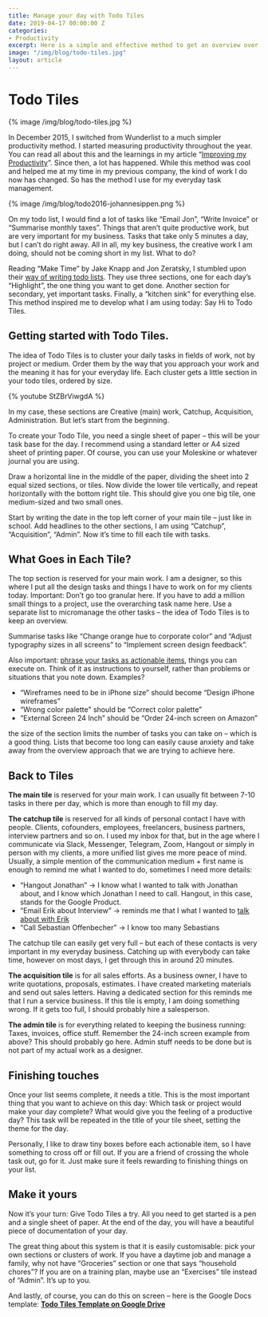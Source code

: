 ```yaml
---
title: Manage your day with Todo Tiles
date: 2019-04-17 00:00:00 Z
categories:
- Productivity
excerpt: Here is a simple and effective method to get an overview over your daily tasks.
image: "/img/blog/todo-tiles.jpg"
layout: article
---
```


# Todo Tiles

{% image /img/blog/todo-tiles.jpg %}

In December 2015, I switched from Wunderlist to a much simpler productivity method. I started measuring productivity throughout the year. You can read all about this and the learnings in my article “[Improving my Productivity](https://johannesippen.com/2017/productivity/)”. Since then, a lot has happened. While this method was cool and helped me at my time in my previous company, the kind of work I do now has changed. So has the method I use for my everyday task management.

{% image /img/blog/todo2016-johannesippen.png %}

On my todo list, I would find a lot of tasks like “Email Jon”, “Write Invoice” or “Summarise monthly taxes”. Things that aren’t quite productive work, but are very important for my business. Tasks that take only 5 minutes a day, but I can’t do right away. All in all, my key business, the creative work I am doing, should not be coming short in my list. What to do?

Reading “Make Time” by Jake Knapp and Jon Zeratsky, I stumbled upon their [way of writing todo lists](https://johannesippen.com/2019/books-for-designers/). They use three sections, one for each day’s “Highlight”, the one thing you want to get done. Another section for secondary, yet important tasks. Finally, a “kitchen sink” for everything else. This method inspired me to develop what I am using today: Say Hi to Todo Tiles.

## Getting started with Todo Tiles.

The idea of Todo Tiles is to cluster your daily tasks in fields of work, not by project or medium. Order them by the way that you approach your work and the meaning it has for your everyday life. Each cluster gets a little section in your todo tiles, ordered by size.

{% youtube StZBrViwgdA %}

In my case, these sections are Creative (main) work, Catchup, Acquisition, Administration. But let’s start from the beginning.

To create your Todo Tile, you need a single sheet of paper – this will be your task base for the day. I recommend using a standard letter or A4 sized sheet of printing paper. Of course, you can use your Moleskine or whatever journal you are using.

Draw a horizontal line in the middle of the paper, dividing the sheet into 2 equal sized sections, or tiles. Now divide the lower tile vertically, and repeat horizontally with the bottom right tile. This should give you one big tile, one medium-sized and two small ones. 

Start by writing the date in the top left corner of your main tile – just like in school. Add headlines to the other sections, I am using “Catchup”, “Acquisition”, “Admin”. Now it’s time to fill each tile with tasks.


## What Goes in Each Tile?

The top section is reserved for your main work. I am a designer, so this where I put all the design tasks and things I have to work on for my clients today. Important: Don’t go too granular here. If you have to add a million small things to a project, use the overarching task name here. Use a separate list to micromanage the other tasks – the idea of Todo Tiles is to keep an overview.

Summarise tasks like “Change orange hue to corporate color” and “Adjust typography sizes in all screens” to “Implement screen design feedback”. 

Also important: [phrase your tasks as actionable items](https://johannesippen.com/2019/turn-resolutions-into-goals/), things you can execute on. Think of it as instructions to yourself, rather than problems or situations that you note down. Examples?


- “Wireframes need to be in iPhone size” should become “Design iPhone wireframes”
- “Wrong color palette" should be “Correct color palette”
- “External Screen 24 Inch” should be “Order 24-inch screen on Amazon”

the size of the section limits the number of tasks you can take on – which is a good thing. Lists that become too long can easily cause anxiety and take away from the overview approach that we are trying to achieve here.

## Back to Tiles

**The main tile** is reserved for your main work. I can usually fit between 7-10 tasks in there per day, which is more than enough to fill my day.

**The catchup tile** is reserved for all kinds of personal contact I have with people. Clients, cofounders, employees, freelancers, business partners, interview partners and so on. I used my inbox for that, but in the age where I communicate via Slack, Messenger, Telegram, Zoom, Hangout or simply in person with my clients, a more unified list gives me more peace of mind. Usually, a simple mention of the communication medium + first name is enough to remind me what I wanted to do, sometimes I need more details:


- “Hangout Jonathan” → I know what I wanted to talk with Jonathan about, and I know which Jonathan I need to call. Hangout, in this case, stands for the Google Product.
- “Email Erik about Interview” → reminds me that I what I wanted to [talk about with Erik](https://johannesippen.com/2019/erik-spiekermann/)
- “Call Sebastian Offenbecher” → I know too many Sebastians

The catchup tile can easily get very full – but each of these contacts is very important in my everyday business. Catching up with everybody can take time, however on most days, I get through this in around 20 minutes.

**The acquisition tile** is for all sales efforts. As a business owner, I have to write quotations, proposals, estimates. I have created marketing materials and send out sales letters. Having a dedicated section for this reminds me that I run a service business. If this tile is empty, I am doing something wrong. If it gets too full, I should probably hire a salesperson.

**The admin tile** is for everything related to keeping the business running: Taxes, invoices, office stuff. Remember the 24-inch screen example from above? This should probably go here. Admin stuff needs to be done but is not part of my actual work as a designer.


## Finishing touches

Once your list seems complete, it needs a title. This is the most important thing that you want to achieve on this day: Which task or project would make your day complete? What would give you the feeling of a productive day? This task will be repeated in the title of your tile sheet, setting the theme for the day.

Personally, I like to draw tiny boxes before each actionable item, so I have something to cross off or fill out. If you are a friend of crossing the whole task out, go for it. Just make sure it feels rewarding to finishing things on your list.


## Make it yours

Now it’s your turn: Give Todo Tiles a try. All you need to get started is a pen and a single sheet of paper. At the end of the day, you will have a beautiful piece of documentation of your day. 

The great thing about this system is that it is easily customisable: pick your own sections or clusters of work. If you have a daytime job and manage a family, why not have “Groceries” section or one that says “household chores”? If you are on a training plan, maybe use an “Exercises” tile instead of “Admin”. It’s up to you.

And lastly, of course, you can do this on screen – here is the Google Docs template: 
[**Todo Tiles Template on Google Drive**](https://docs.google.com/document/d/1egquxvIIn2B1gliofie3HgL5hxZ1ZAxahJAmMcl6Zrg/edit?usp=sharing)

